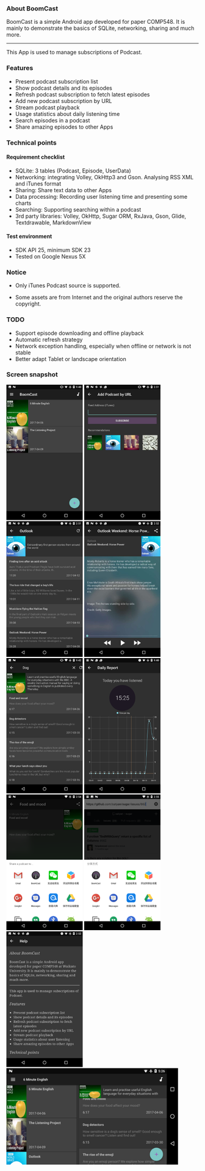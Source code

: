 ### About BoomCast

BoomCast is a simple Android app developed for paper COMP548.
It is mainly to demonstrate the basics of SQLite, networking, sharing and much more.

---

This App is used to manage subscriptions of Podcast.

### Features

- Present podcast subscription list
- Show podcast details and its episodes
- Refresh podcast subscription to fetch latest episodes
- Add new podcast subscription by URL
- Stream podcast playback
- Usage statistics about daily listening time
- Search episodes in a podcast
- Share amazing episodes to other Apps

### Technical points

#### Requirement checklist

* SQLite: 3 tables (Podcast, Episode, UserData)
* Networking: integrating Volley, OkHttp3 and Gson. Analysing RSS XML and iTunes format
* Sharing: Share text data to other Apps
* Data processing: Recording user listening time and presenting some charts
* Searching: Supporting searching within a podcast
* 3rd party libraries: Volley, OkHttp, Sugar ORM, RxJava, Gson, Glide, Textdrawable, MarkdownView

#### Test environment

- SDK API 25, minimum SDK 23
- Tested on Google Nexus 5X

### Notice

- Only iTunes Podcast source is supported.

- Some assets are from Internet and the original authors reserve the copyright.

### TODO

- Support episode downloading and offline playback
- Automatic refresh strategy
- Network exception handling, especially when offline or network is not stable
- Better adapt Tablet or landscape orientation

### Screen snapshot

<img src="snapshot1.png" width="200" />
<img src="snapshot2.jpeg" width="200" />
<img src="snapshot3.jpeg" width="200" />
<img src="snapshot4.jpeg" width="200" />
<img src="snapshot5.png" width="200" />
<img src="snapshot6.png" width="200" />
<img src="snapshot7.png" width="200" />
<img src="snapshot8.png" width="200" />
<img src="snapshot9.jpeg" width="200" />
<img src="snapshot10.png" width="450" />

